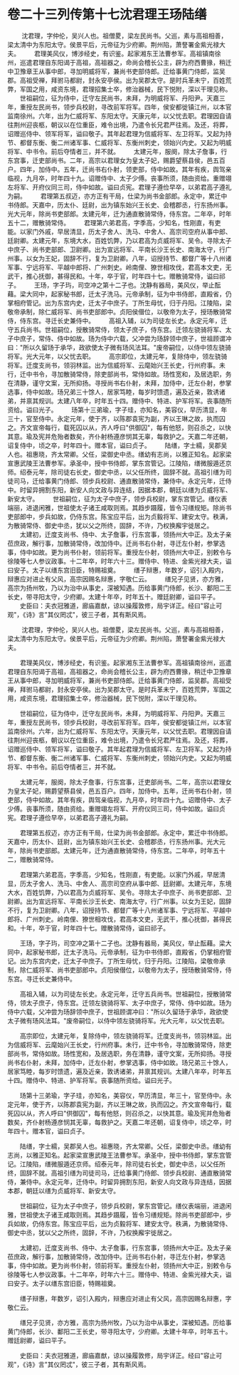 # 卷二十三列传第十七沈君理王玚陆缮

 　　沈君理，字仲伦，吴兴人也。祖僧畟，梁左民尚书。父巡，素与高祖相善，梁太清中为东阳太守。侯景平后，元帝征为少府卿。荆州陷，萧詧署金紫光禄大夫。 　　君理美风仪，博涉经史，有识鉴。起家湘东王法曹参军。高祖镇南徐州，巡遣君理自东阳谒于高祖，高祖器之，命尚会稽长公主，辟为府西曹掾，稍迁中卫豫章王从事中郎，寻加明威将军，兼尚书吏部侍郎。迁给事黄门侍郎，监吴郡。高祖受禅，拜驸马都尉，封永安亭侯。出为吴郡太守。是时兵革未宁，百姓荒弊，军国之用，咸资东境，君理招集士卒，修治器械，民下悦附，深以干理见称。 　　世祖嗣位，征为侍中，迁守左民尚书，未拜，为明威将军、丹阳尹。天嘉三年，重授左民尚书，领步兵校尉，寻改前军将军。四年，侯安都徙镇江州，以本官监南徐州。六年，出为仁威将军、东阳太守。天康元年，以父忧去职。君理因自请往荆州迎丧柩，朝议以在位重臣，难令出境，乃遣令长兄君严往焉。及还，将葬，诏赠巡侍中、领军将军，谥曰敬子。其年起君理为信威将军、左卫将军。又起为持节、都督东衡、衡二州诸军事、仁威将军、东衡州刺史，领始兴内史。又起为明威将军、中书令。前后夺情者三，并不就。 　　太建元年，服阕，除太子詹事，行东宫事，迁吏部尚书。二年，高宗以君理女为皇太子妃，赐爵望蔡县侯，邑五百户。四年，加侍中。五年，迁尚书右仆射，领吏部，侍中如故。其年有疾，舆驾亲临视，九月卒，时年四十九。诏赠侍中、太子少傅。丧事所须，随由资给。重赠翊左将军、开府仪同三司，侍中如故。谥曰贞宪。君理子遵俭早卒，以弟君高子遵礼为嗣。 　　君理第五叔迈，亦方正有干局，仕梁为尚书金部郎。永定中，累迁中书侍郎。天嘉中，历太仆、廷尉，出为镇东始兴王长史、会稽郡丞，行东扬州事。光大元年，除尚书吏部郎。太建元年，迁为通直散骑常侍，侍东宫。二年卒，时年五十二，赠散骑常侍。 　　君理第六弟君高，字季高，少知名，性刚直，有吏能。以家门外戚，早居清显，历太子舍人、洗马、中舍人、高宗司空府从事中郎、廷尉卿。太建元年，东境大水，百姓饥弊，乃以君高为贞威将军、吴令。寻除太子中庶子、尚书吏部郎、卫尉卿。出为宣远将军、平南长沙王长史、南海太守，行广州事。以女为王妃，固辞不行，复为卫尉卿。八年，诏授持节、都督广等十八州诸军事、宁远将军、平越中郎将、广州刺史。岭南俚、獠世相攻伐，君高本文吏，无武干，推心抚御，甚得民和。十年，卒于官，时年四十七。赠散骑常侍，谥曰祁子。 　　王玚，字子玙，司空冲之第十二子也。沈静有器局，美风仪，举止酝藉。梁大同中，起家秘书郎，迁太子洗马。元帝承制，征为中书侍郎，直殿省，仍掌相府管记。出为东宫内史，迁太子中庶子。丁所生母忧，归于丹阳。江陵陷，梁敬帝承制，除仁威将军、尚书吏部郎中。贞阳侯僣位，以敬帝为太子，授玚散骑常侍，侍东宫。寻迁长史兼侍中。 　　高祖入辅，以为司徒左长史。永定元年，迁守五兵尚书。世祖嗣位，授散骑常侍，领太子庶子，侍东宫。迁领左骁骑将军、太子中庶子，常侍、侍中如故。玚为侍中六载，父冲尝为玚辞领中庶子，世祖顾谓冲曰："所以久留玚于承华，政欲使太子微有玚风法耳。"废帝嗣位，以侍中领左骁骑将军。光大元年，以父忧去职。 　　高宗即位，太建元年，复除侍中，领左骁骑将军。迁度支尚书，领羽林监。出为信威将军、云麾始兴王长史，行州府事。未行，迁中书令，寻加散骑常侍，除吏部尚书，常侍如故。玚性宽和，及居选职，务在清静，谨守文案，无所抑扬。寻授尚书右仆射，未拜，加侍中，迁左仆射，参掌选事，侍中如故。玚兄弟三十馀人，居家笃睦，每岁时馈遗，遍及近亲，敦诱诸弟，并禀其规训。太建八年卒，时年五十四。赠侍中、特进、护军将军。丧事随所资给。谥曰光子。 　　玚第十三弟瑜，字子珪，亦知名，美容仪，早历清显，年三十，官至侍中。永定元年，使于齐，以陈郡袁宪为副，齐以王琳之故，执而囚之。齐文宣帝每行，载死囚以从，齐人呼曰"供御囚"，每有他怒，则召杀之，以快其意。瑜及宪并危殆者数矣，齐仆射杨遵彦悯其无辜，每救护之。天嘉二年还朝，诏复侍中，顷之卒，时年四十。赠本官，谥曰贞子。 　　陆缮，字士繻，吴郡吴人也。祖惠晓，齐太常卿。父任，梁御史中丞。缮幼有志尚，以雅正知名。起家梁宣惠武陵王法曹参军。承圣中，授中书侍郎，掌东宫管记。江陵陷，缮微服遁还京师。绍泰元年，除司徒右长史，御史中丞，以父任所终，固辞不就。高祖引缮为司徒司马，迁给事黄门侍郎、领步兵校尉、通直散骑常侍，兼侍中。永定元年，迁侍中。时留异拥割东阳，新安人向文政与异连结，因据本郡，朝廷以缮为贞威将军、新安太守。 　　世祖嗣位，征为太子中庶子，领步兵校尉，掌东宫管记。缮仪表端丽，进退闲雅，世祖使太子诸王咸取则焉。其趋步蹑履，皆令习缮规矩。除尚书吏部郎中，步兵如故，仍侍东宫。陈宝应平后，出为贞毅将军、建安太守。秩满，为散骑常侍、御史中丞，犹以父之所终，固辞，不许，乃权换廨宇徙居之。 　　太建初，迁度支尚书、侍中、太子詹事，行东宫事，领扬州大中正。及太子亲莅庶政，解行事，加散骑常侍，改加侍中。迁尚书右仆射，寻迁左仆射，参掌选事，侍中如故。更为尚书仆射，领前将军。重授左仆射，领扬州大中正，别敕令与徐陵等七人参议政事。十二年卒，时年六十三。赠侍中、特进、金紫光禄大夫，谥曰安子。太子以缮东宫旧臣，特赐祖奠。 　　缮子辩惠，年数岁，诏引入殿内，辩惠应对进止有父风，高宗因赐名辩惠，字敬仁云。 　　缮兄子见贤，亦方雅，高宗为扬州牧，乃以为治中从事史，深被知遇。历给事黄门侍郎，长沙、鄱阳二王长史，带寻阳太守，少府卿。太建十年卒，时年五十。赠廷尉卿，谥曰平子。 　　史臣曰：夫衣冠雅道，廊庙嘉猷，谅以操履敦修，局宇详正。经曰"容止可观"，《诗》言"其仪罔忒"，彼三子者，其有斯风焉。

 　　沈君理，字仲伦，吴兴人也。祖僧畟，梁左民尚书。父巡，素与高祖相善，梁太清中为东阳太守。侯景平后，元帝征为少府卿。荆州陷，萧詧署金紫光禄大夫。

　　君理美风仪，博涉经史，有识鉴。起家湘东王法曹参军。高祖镇南徐州，巡遣君理自东阳谒于高祖，高祖器之，命尚会稽长公主，辟为府西曹掾，稍迁中卫豫章王从事中郎，寻加明威将军，兼尚书吏部侍郎。迁给事黄门侍郎，监吴郡。高祖受禅，拜驸马都尉，封永安亭侯。出为吴郡太守。是时兵革未宁，百姓荒弊，军国之用，咸资东境，君理招集士卒，修治器械，民下悦附，深以干理见称。

　　世祖嗣位，征为侍中，迁守左民尚书，未拜，为明威将军、丹阳尹。天嘉三年，重授左民尚书，领步兵校尉，寻改前军将军。四年，侯安都徙镇江州，以本官监南徐州。六年，出为仁威将军、东阳太守。天康元年，以父忧去职。君理因自请往荆州迎丧柩，朝议以在位重臣，难令出境，乃遣令长兄君严往焉。及还，将葬，诏赠巡侍中、领军将军，谥曰敬子。其年起君理为信威将军、左卫将军。又起为持节、都督东衡、衡二州诸军事、仁威将军、东衡州刺史，领始兴内史。又起为明威将军、中书令。前后夺情者三，并不就。

　　太建元年，服阕，除太子詹事，行东宫事，迁吏部尚书。二年，高宗以君理女为皇太子妃，赐爵望蔡县侯，邑五百户。四年，加侍中。五年，迁尚书右仆射，领吏部，侍中如故。其年有疾，舆驾亲临视，九月卒，时年四十九。诏赠侍中、太子少傅。丧事所须，随由资给。重赠翊左将军、开府仪同三司，侍中如故。谥曰贞宪。君理子遵俭早卒，以弟君高子遵礼为嗣。

　　君理第五叔迈，亦方正有干局，仕梁为尚书金部郎。永定中，累迁中书侍郎。天嘉中，历太仆、廷尉，出为镇东始兴王长史、会稽郡丞，行东扬州事。光大元年，除尚书吏部郎。太建元年，迁为通直散骑常侍，侍东宫。二年卒，时年五十二，赠散骑常侍。

　　君理第六弟君高，字季高，少知名，性刚直，有吏能。以家门外戚，早居清显，历太子舍人、洗马、中舍人、高宗司空府从事中郎、廷尉卿。太建元年，东境大水，百姓饥弊，乃以君高为贞威将军、吴令。寻除太子中庶子、尚书吏部郎、卫尉卿。出为宣远将军、平南长沙王长史、南海太守，行广州事。以女为王妃，固辞不行，复为卫尉卿。八年，诏授持节、都督广等十八州诸军事、宁远将军、平越中郎将、广州刺史。岭南俚、獠世相攻伐，君高本文吏，无武干，推心抚御，甚得民和。十年，卒于官，时年四十七。赠散骑常侍，谥曰祁子。

　　王玚，字子玙，司空冲之第十二子也。沈静有器局，美风仪，举止酝藉。梁大同中，起家秘书郎，迁太子洗马。元帝承制，征为中书侍郎，直殿省，仍掌相府管记。出为东宫内史，迁太子中庶子。丁所生母忧，归于丹阳。江陵陷，梁敬帝承制，除仁威将军、尚书吏部郎中。贞阳侯僣位，以敬帝为太子，授玚散骑常侍，侍东宫。寻迁长史兼侍中。

　　高祖入辅，以为司徒左长史。永定元年，迁守五兵尚书。世祖嗣位，授散骑常侍，领太子庶子，侍东宫。迁领左骁骑将军、太子中庶子，常侍、侍中如故。玚为侍中六载，父冲尝为玚辞领中庶子，世祖顾谓冲曰："所以久留玚于承华，政欲使太子微有玚风法耳。"废帝嗣位，以侍中领左骁骑将军。光大元年，以父忧去职。

　　高宗即位，太建元年，复除侍中，领左骁骑将军。迁度支尚书，领羽林监。出为信威将军、云麾始兴王长史，行州府事。未行，迁中书令，寻加散骑常侍，除吏部尚书，常侍如故。玚性宽和，及居选职，务在清静，谨守文案，无所抑扬。寻授尚书右仆射，未拜，加侍中，迁左仆射，参掌选事，侍中如故。玚兄弟三十馀人，居家笃睦，每岁时馈遗，遍及近亲，敦诱诸弟，并禀其规训。太建八年卒，时年五十四。赠侍中、特进、护军将军。丧事随所资给。谥曰光子。

　　玚第十三弟瑜，字子珪，亦知名，美容仪，早历清显，年三十，官至侍中。永定元年，使于齐，以陈郡袁宪为副，齐以王琳之故，执而囚之。齐文宣帝每行，载死囚以从，齐人呼曰"供御囚"，每有他怒，则召杀之，以快其意。瑜及宪并危殆者数矣，齐仆射杨遵彦悯其无辜，每救护之。天嘉二年还朝，诏复侍中，顷之卒，时年四十。赠本官，谥曰贞子。

　　陆缮，字士繻，吴郡吴人也。祖惠晓，齐太常卿。父任，梁御史中丞。缮幼有志尚，以雅正知名。起家梁宣惠武陵王法曹参军。承圣中，授中书侍郎，掌东宫管记。江陵陷，缮微服遁还京师。绍泰元年，除司徒右长史，御史中丞，以父任所终，固辞不就。高祖引缮为司徒司马，迁给事黄门侍郎、领步兵校尉、通直散骑常侍，兼侍中。永定元年，迁侍中。时留异拥割东阳，新安人向文政与异连结，因据本郡，朝廷以缮为贞威将军、新安太守。

　　世祖嗣位，征为太子中庶子，领步兵校尉，掌东宫管记。缮仪表端丽，进退闲雅，世祖使太子诸王咸取则焉。其趋步蹑履，皆令习缮规矩。除尚书吏部郎中，步兵如故，仍侍东宫。陈宝应平后，出为贞毅将军、建安太守。秩满，为散骑常侍、御史中丞，犹以父之所终，固辞，不许，乃权换廨宇徙居之。

　　太建初，迁度支尚书、侍中、太子詹事，行东宫事，领扬州大中正。及太子亲莅庶政，解行事，加散骑常侍，改加侍中。迁尚书右仆射，寻迁左仆射，参掌选事，侍中如故。更为尚书仆射，领前将军。重授左仆射，领扬州大中正，别敕令与徐陵等七人参议政事。十二年卒，时年六十三。赠侍中、特进、金紫光禄大夫，谥曰安子。太子以缮东宫旧臣，特赐祖奠。

　　缮子辩惠，年数岁，诏引入殿内，辩惠应对进止有父风，高宗因赐名辩惠，字敬仁云。

　　缮兄子见贤，亦方雅，高宗为扬州牧，乃以为治中从事史，深被知遇。历给事黄门侍郎，长沙、鄱阳二王长史，带寻阳太守，少府卿。太建十年卒，时年五十。赠廷尉卿，谥曰平子。

　　史臣曰：夫衣冠雅道，廊庙嘉猷，谅以操履敦修，局宇详正。经曰"容止可观"，《诗》言"其仪罔忒"，彼三子者，其有斯风焉。